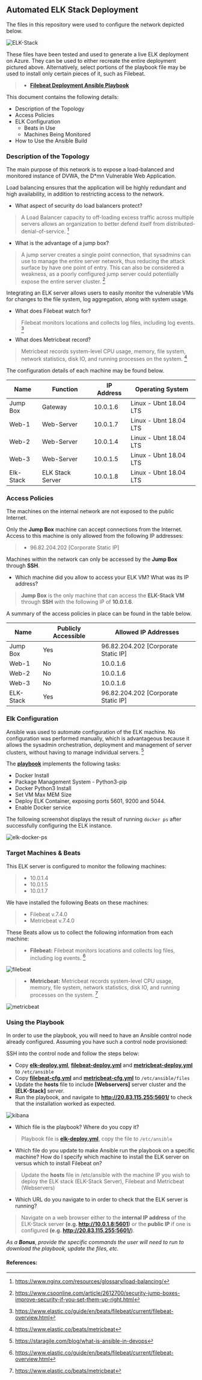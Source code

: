 ## Automated ELK Stack Deployment

The files in this repository were used to configure the network depicted below.

![ELK-Stack](Diagram/Network_Diagram-ELK.png)

These files have been tested and used to generate a live ELK deployment on Azure. They can be used to either recreate the entire deployment pictured above. Alternatively, select portions of the playbook file may be used to install only certain pieces of it, such as Filebeat.

 > - **[Filebeat Deployment Ansible Playbook](Ansible/filebeat-deploy.yml)**

This document contains the following details:
- Description of the Topology
- Access Policies
- ELK Configuration
  - Beats in Use
  - Machines Being Monitored
- How to Use the Ansible Build


### Description of the Topology

The main purpose of this network is to expose a load-balanced and monitored instance of DVWA, the D*mn Vulnerable Web Application.

Load balancing ensures that the application will be highly redundant and high availability, in addition to restricting access to the network.
- What aspect of security do load balancers protect? 
> A Load Balancer capacity to off-loading excess traffic across multiple servers allows an organization to better defend itself from distributed-denial-of-service. [^1]
- What is the advantage of a jump box?
> A jump server creates a single point connection, that sysadmins can use to manage the entire server network, thus reducing the attack surface by have one point of entry. This can also be considered a weakness, as a poorly configured jump server could potentially expose the entire server cluster. [^2]

Integrating an ELK server allows users to easily monitor the vulnerable VMs for changes to the file system, log aggregation, along with system usage.

- What does Filebeat watch for?
> Filebeat monitors locations and collects log files, including log events. [^3]
- What does Metricbeat record?
> Metricbeat records system-level CPU usage, memory, file system, network statistics, disk IO, and running processes on the system. [^4]

The configuration details of each machine may be found below.

| Name     | Function | IP Address | Operating System |
|----------|----------|------------|------------------|
| Jump Box | Gateway  | 10.0.1.6 | Linux - Ubnt 18.04 LTS |
| Web-1 | Web-Server | 10.0.1.7 | Linux - Ubnt 18.04 LTS |
| Web-2 | Web-Server | 10.0.1.4 | Linux - Ubnt 18.04 LTS |
| Web-3 | Web-Server | 10.0.1.5 | Linux - Ubnt 18.04 LTS |
| Elk-Stack | ELK Stack Server | 10.0.1.8 | Linux - Ubnt 18.04 LTS |

### Access Policies

The machines on the internal network are not exposed to the public Internet. 

Only the **Jump Box** machine can accept connections from the Internet. Access to this machine is only allowed from the following IP addresses:
> - 96.82.204.202 [Corporate Static IP] 

Machines within the network can only be accessed by the **Jump Box** through **SSH**.
- Which machine did you allow to access your ELK VM? What was its IP address?
> **Jump Box** is the only machine that can access the **ELK-Stack VM** through **SSH** with the following IP of **10.0.1.6**. 

A summary of the access policies in place can be found in the table below.

| Name     | Publicly Accessible | Allowed IP Addresses |
|----------|---------------------|----------------------|
| Jump Box | Yes | 96.82.204.202 [Corporate Static IP] |
| Web-1 | No | 10.0.1.6 |
| Web-2 | No | 10.0.1.6 |
| Web-3 | No | 10.0.1.6 |
| ELK-Stack | Yes | 96.82.204.202 [Corporate Static IP] |

### Elk Configuration

Ansible was used to automate configuration of the ELK machine. No configuration was performed manually, which is advantageous because it allows the sysadmin orchestration, deployment and management of server clusters, without having to manage individual servers. [^5]

The **[playbook](Ansible/elk-deploy.yml)** implements the following tasks:
- Docker Install
- Package Management System - Python3-pip
- Docker Python3 Install
- Set VM Max MEM Size 
- Deploy ELK Container, exposing ports 5601, 9200 and 5044.
- Enable Docker service

The following screenshot displays the result of running `docker ps` after successfully configuring the ELK instance.

![elk-docker-ps](Screenshots/elk-docker.png)

### Target Machines & Beats
This ELK server is configured to monitor the following machines:
> * 10.0.1.4
> * 10.0.1.5
> * 10.0.1.7


We have installed the following Beats on these machines:
> * Filebeat v.7.4.0
> * Metricbeat v.7.4.0

These Beats allow us to collect the following information from each machine:
> * **Filebeat:** Filebeat monitors locations and collects log files, including log events. [^3]

![filebeat](Screenshots/filebeat.png)

> * **Metricbeat:** Metricbeat records system-level CPU usage, memory, file system, network statistics, disk IO, and running processes on the system. [^4]

![metricbeat](Screenshots/metrics.png)


### Using the Playbook
In order to use the playbook, you will need to have an Ansible control node already configured. Assuming you have such a control node provisioned: 

SSH into the control node and follow the steps below:
- Copy **[elk-deploy.yml](Ansible/elk-deploy.yml)**, **[filebeat-deploy.yml](Ansible/filebeat-deploy.yml)** and **[metricbeat-deploy.yml](Ansible/metricbeat-deploy.yml)** to ```/etc/ansible```
- Copy **[filebeat-cfg.yml](Ansible/filebeat-cfg.yml)** and **[metricbeat-cfg.yml](Ansible/metricbeat-cfg.yml)** to ```/etc/ansible/files```
- Update the **hosts** file to include **[Webservers]** server cluster and the **[ELK-Stack]** server.
- Run the playbook, and navigate to **http://20.83.115.255:5601/** to check that the installation worked as expected.

![kibana](Screenshots/kibana.png)


- Which file is the playbook? Where do you copy it?
> Playbook file is **[elk-deploy.yml](Ansible/elk-deploy.yml)**, copy the file to ```/etc/ansible```
- Which file do you update to make Ansible run the playbook on a specific machine? How do I specify which machine to install the ELK server on versus which to install Filebeat on?
> Update the **hosts** file in /etc/ansible with the machine IP you wish to deploy the ELK stack (ELK-Stack Server), Filebeat and Metricbeat (Webservers)
- Which URL do you navigate to in order to check that the ELK server is running?
> Navigate on a web browser either to the **internal IP address** of the ELK-Stack server **(e.g. http://10.0.1.8:5601)** or the **public IP** if one is configured **(e.g. http://20.83.115.255:5601/)**.

_As a **Bonus**, provide the specific commands the user will need to run to download the playbook, update the files, etc._

#### References:
[^1]: https://www.nginx.com/resources/glossary/load-balancing/
[^2]: https://www.csoonline.com/article/2612700/security-jump-boxes-improve-security-if-you-set-them-up-right.html
[^3]: https://www.elastic.co/guide/en/beats/filebeat/current/filebeat-overview.html
[^4]: https://www.elastic.co/beats/metricbeat
[^5]: https://staragile.com/blog/what-is-ansible-in-devops